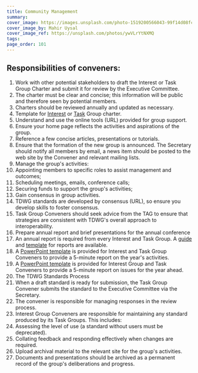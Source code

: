 ```yaml
---
title: Community Management
summary: 
cover_image: https://images.unsplash.com/photo-1519200566043-99f14d08fcf9
cover_image_by: Mahir Uysal
cover_image_ref: https://unsplash.com/photos/ywVLrYtNXMQ
tags: 
page_order: 101
---
```


## Responsibilities of conveners:

1. Work with other potential stakeholders to draft the Interest or Task Group Charter and submit it for review by the Executive Committee. 
  1. The charter must be clear and concise; this information will be public and therefore seen by potential members.
  1. Charters should be reviewed annually and updated as necessary.
  1. Template for [Interest](http://www.tdwg.org/activities/convener-responsibilities/fileadmin/documentation/doc_templates/TDWG_Interest_Group_Charter_Template_03.doc) or [Task](http://www.tdwg.org/activities/convener-responsibilities/fileadmin/documentation/doc_templates/TDWG_Task_Group_Charter_Template_03.doc) Group charter.
2. Understand and use the online tools (URL) provided for group support. 
  1. Ensure your home page reflects the activities and aspirations of the group. 
  1. Reference a few concise articles, presentations or tutorials. 
3. Ensure that the formation of the new group is announced. The Secretary should notify all members by email, a news item should be posted to the web site by the Convener and relevant mailing lists.
4. Manage the group's activities:
  1. Appointing members to specific roles to assist management and outcomes;
  1. Scheduling meetings, emails, conference calls;
  1. Securing funds to support the group's activities;
5. Gain consensus in group activities.
  1. TDWG standards are developed by consensus (URL), so ensure you develop skills to foster consensus.
  1. Task Group Conveners should seek advice from the TAG to ensure that strategies are consistent with TDWG's overall approach to interoperability.
6. Prepare annual report and brief presentations for the annual conference
  1. An annual report is required from every Interest and Task Group. A [guide](http://www.tdwg.org/activities/convener-responsibilities/fileadmin/documentation/guidance_docs/GuidetoInterestTaskGroupAnnualReporting.docx) and [template](http://www.tdwg.org/activities/convener-responsibilities/fileadmin/documentation/doc_templates/InterestTaskGroupAnnualReport-Template--COPYTHISDOC.docx) for reports are available. 
  1. A [PowerPoint template](http://www.tdwg.org/activities/convener-responsibilities/fileadmin/documentation/doc_templates/Template_Conveners_Opening_Report.ppt) is provided for Interest and Task Group Conveners to provide a 5-minute report on the year's activities. 
  1. A [PowerPoint template](http://www.tdwg.org/activities/convener-responsibilities/fileadmin/documentation/doc_templates/Template_Conveners_Closing_Report.ppt) is provided for Interest Group and Task Conveners to provide a 5-minute report on issues for the year ahead.
7. The TDWG Standards Process
  1. When a draft standard is ready for submission, the Task Group Convener submits the standard to the Executive Committee via the Secretary.
  1. The convener is responsible for managing responses in the review process.
8. Interest Group Conveners are responsible for maintaining any standard produced by its Task Groups. This includes: 
  1. Assessing the level of use (a standard without users must be deprecated).
  1. Collating feedback and responding effectively when changes are required. 
9. Upload archival material to the relevant site for the group's activities.
  1. Documents and presentations should be archived as a permanent record of the group's deliberations and progress.

